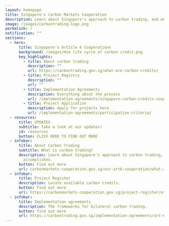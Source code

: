 ```yaml
---
layout: homepage
title: Singapore's Carbon Markets Cooperation
description: Learn about Singapore's approach to carbon trading, and what it accomplishes.
image: /images/carbontrading-logo.png
permalink: /
notification: ""
sections:
  - hero:
      title: Singapore's Article 6 Cooperations
      background: /images/mse life cycle of carbon credit.png
      key_highlights:
        - title: About carbon trading
          description: ""
          url: https://carbontrading.gov.sg/what-are-carbon-credits/
        - title: Project Registry
          description: ""
          url: ""
        - title: Implementation Agreements
          description: Everything about the process
          url: /implementation-agreements/singapore-carbon-credits-cooperation
        - title: Project Application
          description: Apply for projects here
          url: /implementation-agreements/participation-criteria/
  - resources:
      title: UPDATES
      subtitle: Take a look at our updates!
      id: resources
      button: CLICK HERE TO FIND OUT MORE
  - infobar:
      title: About Carbon Trading
      subtitle: What is carbon trading?
      description: Learn about Singapore's approach to carbon trading, and what it
        accomplishes.
      button: Find out more
      url: carbonmarkets-cooperation.gov.sg/our-art6-cooperation/what-are-carbon-credits/
  - infobar:
      title: Project Register
      description: Locate available carbon credits.
      button: Find out more
      url: https://carbonmarkets-cooperation.gov.sg/project-register/overall-register
  - infobar:
      title: Implementation agreements
      description: The frameworks for bilateral carbon trading.
      button: find out more
      url: https://carbontrading.gov.sg/implementation-agreements/art-6/
---
```

